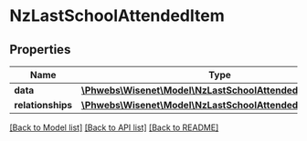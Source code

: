 # NzLastSchoolAttendedItem

## Properties
Name | Type | Description | Notes
------------ | ------------- | ------------- | -------------
**data** | [**\Phwebs\Wisenet\Model\NzLastSchoolAttended**](NzLastSchoolAttended.md) |  | [optional] 
**relationships** | [**\Phwebs\Wisenet\Model\NzLastSchoolAttendedRelationships**](NzLastSchoolAttendedRelationships.md) |  | [optional] 

[[Back to Model list]](../../README.md#documentation-for-models) [[Back to API list]](../../README.md#documentation-for-api-endpoints) [[Back to README]](../../README.md)

